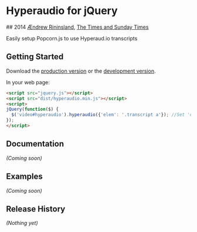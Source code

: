 # Hyperaudio for jQuery
## 2014 [Ændrew Rininsland](http://www.github.com/aendrew), [The Times and Sunday Times](http://www.github.com/times)

Easily setup Popcorn.js to use Hyperaud.io transcripts

## Getting Started

Download the [production version][min] or the [development version][max].

[min]: https://raw.github.com/times/jquery-hyperaudio/master/dist/jquery.hyperaudio.min.js
[max]: https://raw.github.com/times/jquery-hyperaudio/master/dist/jquery.hyperaudio.js

In your web page:

```html
<script src="jquery.js"></script>
<script src="dist/hyperaudio.min.js"></script>
<script>
jQuery(function($) {
  $('video#hyperaudio').hyperaudio({'elem': '.transcript a'}); //Set 'elem' to the timecoded elements from Hyperaudio Maker.
});
</script>
```

## Documentation
_(Coming soon)_

## Examples
_(Coming soon)_

## Release History
_(Nothing yet)_
